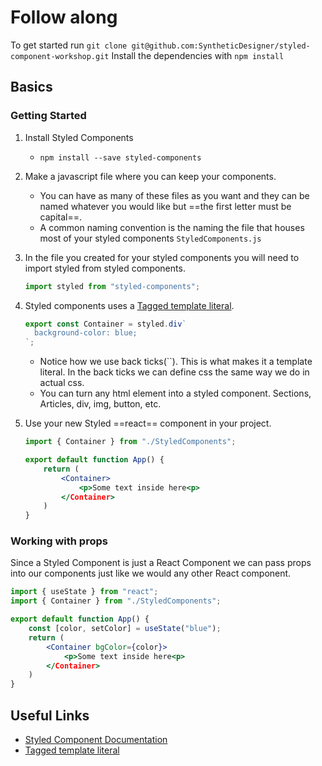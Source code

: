 # Follow along

To get started run
`git clone git@github.com:SyntheticDesigner/styled-component-workshop.git`
Install the dependencies with `npm install`

## Basics

### Getting Started

1. Install Styled Components
   - `npm install --save styled-components`
2. Make a javascript file where you can keep your components.
   - You can have as many of these files as you want and they can be named whatever you would like but ==the first letter must be capital==.
   - A common naming convention is the naming the file that houses most of your styled components `StyledComponents.js`
3. In the file you created for your styled components you will need to import styled from styled components.

   ```javascript
   import styled from "styled-components";
   ```

4. Styled components uses a [Tagged template literal](https://www.freecodecamp.org/news/a-quick-introduction-to-tagged-template-literals-2a07fd54bc1d/).

   ```javascript
   export const Container = styled.div`
     background-color: blue;
   `;
   ```

   - Notice how we use back ticks(``). This is what makes it a template literal. In the back ticks we can define css the same way we do in actual css.
   - You can turn any html element into a styled component. Sections, Articles, div, img, button, etc.

5. Use your new Styled ==react== component in your project.

   ```jsx
   import { Container } from "./StyledComponents";

   export default function App() {
       return (
           <Container>
               <p>Some text inside here<p>
           </Container>
       )
   }
   ```

### Working with props

Since a Styled Component is just a React Component we can pass props into our components just like we would any other React component.

```jsx
import { useState } from "react";
import { Container } from "./StyledComponents";

export default function App() {
    const [color, setColor] = useState("blue");
    return (
        <Container bgColor={color}>
            <p>Some text inside here<p>
        </Container>
    )
}
```

## Useful Links

- [Styled Component Documentation](https://styled-components.com/docs/basics)
- [Tagged template literal](https://www.freecodecamp.org/news/a-quick-introduction-to-tagged-template-literals-2a07fd54bc1d/)
